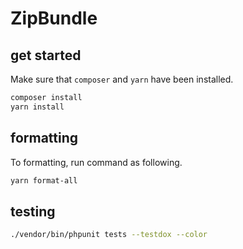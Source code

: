# ZipBundle

## get started
Make sure that `composer` and `yarn` have been installed.

``` sh
composer install
yarn install
```

## formatting
To formatting, run command as following.
``` sh
yarn format-all
```

## testing

``` sh
./vendor/bin/phpunit tests --testdox --color
```
